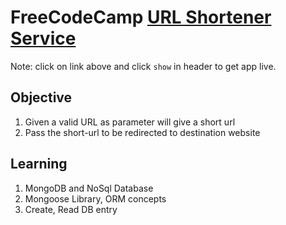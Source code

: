FreeCodeCamp [URL Shortener Service](https://glitch.com/edit/#!/fcc-short-url?path=README.md:1:37)
==================================
Note: click on link above and click `show` in header to get app live. 

Objective
---------
1) Given a valid URL as parameter will give a short url 
2) Pass the short-url to be redirected to destination website

Learning
--------
1) MongoDB and NoSql Database 
2) Mongoose Library, ORM concepts
3) Create, Read DB entry